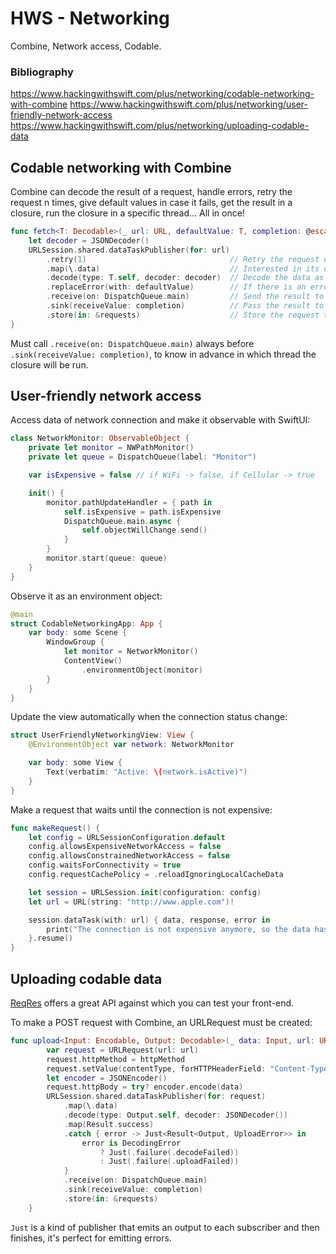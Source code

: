 # HWS - Networking

Combine, Network access, Codable.

### Bibliography

https://www.hackingwithswift.com/plus/networking/codable-networking-with-combine
https://www.hackingwithswift.com/plus/networking/user-friendly-network-access
https://www.hackingwithswift.com/plus/networking/uploading-codable-data

## Codable networking with Combine

Combine can decode the result of a request, handle errors, retry the request n times, give default values in case it fails, get the result in a closure, run the closure in a specific thread... All in once!

```swift
func fetch<T: Decodable>(_ url: URL, defaultValue: T, completion: @escaping (T) -> Void) {
    let decoder = JSONDecoder()
    URLSession.shared.dataTaskPublisher(for: url)
        .retry(1)                                // Retry the request only once, if it fails.
        .map(\.data)                             // Interested in its data only.
        .decode(type: T.self, decoder: decoder)  // Decode the data as the given Decodable.
        .replaceError(with: defaultValue)        // If there is an error, return a default value.
        .receive(on: DispatchQueue.main)         // Send the result to the main thread.
        .sink(receiveValue: completion)          // Pass the result to a closure.
        .store(in: &requests)                    // Store the request to keep it alive.
}
```

Must call `.receive(on: DispatchQueue.main)` always before `.sink(receiveValue: completion)`, to know in advance in which thread the closure will be run.

## User-friendly network access

Access data of network connection and make it observable with SwiftUI:

```swift
class NetworkMonitor: ObservableObject {
    private let monitor = NWPathMonitor()
    private let queue = DispatchQueue(label: "Monitor")

    var isExpensive = false // if WiFi -> false, if Cellular -> true

    init() {
        monitor.pathUpdateHandler = { path in
            self.isExpensive = path.isExpensive
            DispatchQueue.main.async {
                self.objectWillChange.send()
            }
        }
        monitor.start(queue: queue)
    }
}
```

Observe it as an environment object:

```swift
@main
struct CodableNetworkingApp: App {
    var body: some Scene {
        WindowGroup {
            let monitor = NetworkMonitor()
            ContentView()
                .environmentObject(monitor)
        }
    }
}
```

Update the view automatically when the connection status change:

```swift
struct UserFriendlyNetworkingView: View {
    @EnvironmentObject var network: NetworkMonitor

    var body: some View {
        Text(verbatim: "Active: \(network.isActive)")
    }
}
```

Make a request that waits until the connection is not expensive:

```swift
func makeRequest() {
    let config = URLSessionConfiguration.default
    config.allowsExpensiveNetworkAccess = false
    config.allowsConstrainedNetworkAccess = false
    config.waitsForConnectivity = true
    config.requestCachePolicy = .reloadIgnoringLocalCacheData

    let session = URLSession.init(configuration: config)
    let url = URL(string: "http://www.apple.com")!

    session.dataTask(with: url) { data, response, error in
        print("The connection is not expensive anymore, so the data has been fetched!")
    }.resume()
}
```

## Uploading codable data

[ReqRes](https://reqres.in) offers a great API against which you can test your front-end.

To make a POST request with Combine, an URLRequest must be created:

```swift
func upload<Input: Encodable, Output: Decodable>(_ data: Input, url: URL, httpMethod: String = "POST", contentType: String = "application/json", completion: @escaping (Result<Output, UploadError>) -> Void) {
        var request = URLRequest(url: url)
        request.httpMethod = httpMethod
        request.setValue(contentType, forHTTPHeaderField: "Content-Type")
        let encoder = JSONEncoder()
        request.httpBody = try? encoder.encode(data)
        URLSession.shared.dataTaskPublisher(for: request)
            .map(\.data)
            .decode(type: Output.self, decoder: JSONDecoder())
            .map(Result.success)
            .catch { error -> Just<Result<Output, UploadError>> in
                error is DecodingError
                    ? Just(.failure(.decodeFailed))
                    : Just(.failure(.uploadFailed))
            }
            .receive(on: DispatchQueue.main)
            .sink(receiveValue: completion)
            .store(in: &requests)
    }
```

`Just` is a kind of publisher that emits an output to each subscriber and then finishes, it's perfect for emitting errors.



